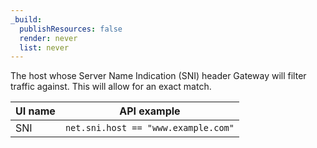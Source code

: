 ```yaml
---
_build:
  publishResources: false
  render: never
  list: never
---
```


The host whose Server Name Indication (SNI) header Gateway will filter traffic against. This will allow for an exact match.

| UI name | API example                         |
| ------- | ----------------------------------- |
| SNI     | `net.sni.host == "www.example.com"` |